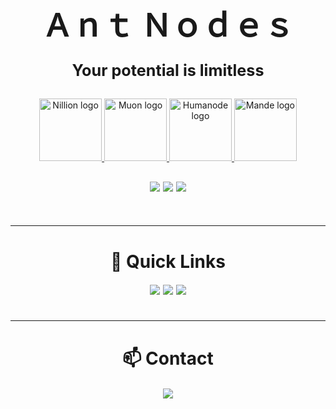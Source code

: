 </br>
<h1 align="center" style="font-size: 3.5em; margin-bottom: 10px;">Ａｎｔ Ｎｏｄｅｓ</h1>

<p align="center" style="font-size: 1.8em; margin-bottom: 30px;">
  <b>Your potential is limitless</b>
</p>

<p align="center">
  <a href="https://nillion.explorers.guru/validator/nillionvaloper1s8ee8qaaz5gt38pfksjry79jcjwrd78mphjf2r">
    <picture>
    <img alt="Nillion logo" src="https://github.com/user-attachments/assets/1ed5904e-b656-4e79-af70-20454d18e9f4" width="auto" height="100">
    </picture>
  </a>
  <a href="https://app.muon.net/dashboard/">
    <picture>
    <img alt="Muon logo" src="https://github.com/user-attachments/assets/369afa20-60a0-4340-b9ff-43778f8370b7" width="auto" height="100">
    </picture>
  </a>
  <a href="https://telemetry.humanode.io/#list/0xc56fa32442b2dad76f214b3ae07998e4ca09736e4813724bfb0717caae2c8bee">
    <picture>
    <img alt="Humanode logo" src="https://github.com/user-attachments/assets/3b7c6520-fd3b-4d0f-8644-8c02f069ce29" width="auto" height="100">
    </picture>
  </a>
  <a href="https://portal.dymension.xyz/rollapp/mande_18071918-1/staking">
    <picture>
    <img alt="Mande logo" src="https://github.com/user-attachments/assets/7d593264-9c9c-4c2f-8f4d-78c4f04c0e30" width="auto" height="100">
    </picture>
  </a>
</p>

<p align="center" style="font-size: 1.2em; margin: 30px 0;">
  <img src="https://img.shields.io/badge/👀_Monitoring-Tenderduty_+_Grafana-7E3FCE?style=plastic&logo=grafana&logoColor=white&logoWidth=20">
  <img src="https://img.shields.io/badge/🔔_Alerts-Discord_&_Telegram-7E3FCE?style=plastic&logo=discord&logoColor=white&logoWidth=20">
  <img src="https://img.shields.io/badge/⚙️_Infrastructure-VDS/VPS_Hetzner-7E3FCE?style=plastic&logo=hetzner&logoColor=white&logoWidth=20">
<br></br> 
</p>

---

<h2 align="center" style="font-size: 2em; margin: 40px 0 20px 0;">🔗 Quick Links</h2>

<p align="center" style="font-size: 1.2em;">
  <a href="https://github.com/AntNodes/MY-TESTNET"><img src="https://img.shields.io/badge/▶️_Testnets-7E3FCE?style=plastic&logo=github&logoColor=white"></a>
  <a href="https://github.com/AntNodes/MY-MANUALS"><img src="https://img.shields.io/badge/📋_Manuals-7E3FCE?style=plastic&logo=github&logoColor=white"></a>
  <a href="https://github.com/AntNodes/MY-SNAPSHOTS"><img src="https://img.shields.io/badge/📸_Snapshots-7E3FCE?style=plastic&logo=github&logoColor=white"></a>
<br></br> 
</p>

---

<h2 align="center" style="font-size: 2em; margin: 40px 0 20px 0;">📫 Contact</h2>

<p align="center" style="font-size: 1.2em;">
  <a href="https://discord.com/users/863083870626250812"><img src="https://img.shields.io/badge/💬_Discord-5865F2?style=plastic&logo=discord&logoColor=white"></a>
<br></br> 
</p>
